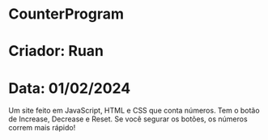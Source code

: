 # CounterProgram
# Criador: Ruan 
# Data: 01/02/2024

Um site feito em JavaScript, HTML e CSS que conta números. Tem o botão de Increase, Decrease e Reset. Se você segurar os botões, os números correm mais rápido!
